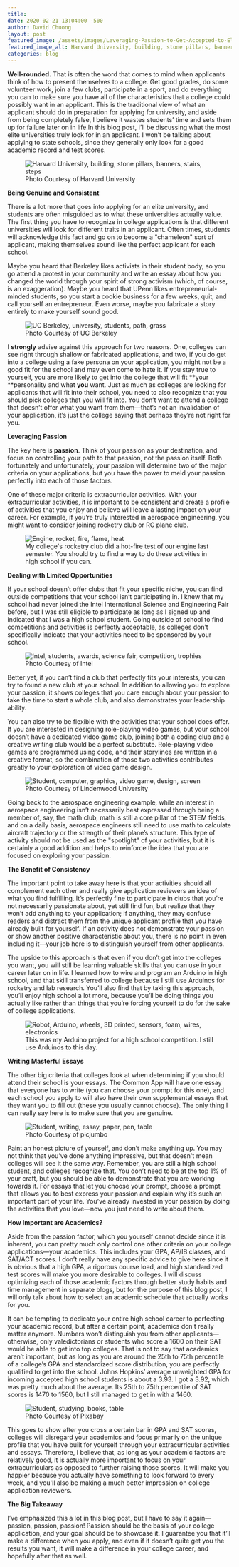 ```yaml
---
title: 
date: 2020-02-21 13:04:00 -500
author: David Chuong
layout: post
featured_image: /assets/images/Leveraging-Passion-to-Get-Accepted-to-Elite-Colleges/image_0.png
featured_image_alt: Harvard University, building, stone pillars, banners, stairs, steps
categories: blog
---
```

**Well-rounded.** That is often the word that comes to mind when applicants think of how to present themselves to a college. Get good grades, do some volunteer work, join a few clubs, participate in a sport, and do everything you can to make sure you have all of the characteristics that a college could possibly want in an applicant. This is the traditional view of what an applicant should do in preparation for applying for university, and aside from being completely false, I believe it wastes students’ time and sets them up for failure later on in life.In this blog post, I’ll be discussing what the most elite universities truly look for in an applicant. I won’t be talking about applying to state schools, since they generally only look for a good academic record and test scores. 

<figure class="figure">
<img
src="/assets/images/Leveraging-Passion-to-Get-Accepted-to-Elite-Colleges/image_0.png" 
alt="Harvard University, building, stone pillars, banners, stairs, steps" class="mx-auto 
mt-5 mb-2 d-block w-75" />
	<figcaption class="figure-caption text-center mb-5">Photo Courtesy of Harvard University</figcaption>
</figure>

**Being Genuine and Consistent**

There is a lot more that goes into applying for an elite university, and students are often misguided as to what these universities actually value. The first thing you have to recognize in college applications is that different universities will look for different traits in an applicant. Often times, students will acknowledge this fact and go on to become a "chameleon" sort of applicant, making themselves sound like the perfect applicant for each school. 

Maybe you heard that Berkeley likes activists in their student body, so you go attend a protest in your community and write an essay about how you changed the world through your spirit of strong activism (which, of course, is an exaggeration). Maybe you heard that UPenn likes entrepreneurial-minded students, so you start a cookie business for a few weeks, quit, and call yourself an entrepreneur. Even worse, maybe you fabricate a story entirely to make yourself sound good. 

<figure class="figure">
<img
src="/assets/images/Leveraging-Passion-to-Get-Accepted-to-Elite-Colleges/image_1.png" 
alt="UC Berkeley, university, students, path, grass" class="mx-auto 
mt-5 mb-2 d-block w-75" />
	<figcaption class="figure-caption text-center mb-5">Photo Courtesy of UC Berkeley</figcaption>
</figure>

I **strongly** advise against this approach for two reasons. One, colleges can see right through shallow or fabricated applications, and two, if you do get into a college using a fake persona on your application, you might not be a good fit for the school and may even come to hate it. If you stay true to yourself, you are more likely to get into the college that will fit **your **personality and what **you** want. Just as much as colleges are looking for applicants that will fit into their school, you need to also recognize that you should pick colleges that you will fit into. You don’t want to attend a college that doesn’t offer what you want from them—that’s not an invalidation of your application, it’s just the college saying that perhaps they’re not right for you. 

**Leveraging Passion**

The key here is **passion**. Think of your passion as your destination, and focus on controlling your path to that passion, not the passion itself. Both fortunately and unfortunately, your passion will determine two of the major criteria on your applications, but you have the power to meld your passion perfectly into each of those factors. 

One of these major criteria is extracurricular activities. With your extracurricular activities, it is important to be consistent and create a profile of activities that you enjoy and believe will leave a lasting impact on your career. For example, if you’re truly interested in aerospace engineering, you might want to consider joining rocketry club or RC plane club. 

<figure class="figure">
<img
src="/assets/images/Leveraging-Passion-to-Get-Accepted-to-Elite-Colleges/image_2.png" 
alt="Engine, rocket, fire, flame, heat" class="mx-auto 
mt-5 mb-2 d-block w-75" />
	<figcaption class="figure-caption text-center mb-5">My college's rocketry club did a hot-fire test of our engine last semester. You should try to find a way to do these activities in high school if you can.</figcaption>
</figure>

**Dealing with Limited Opportunities**

If your school doesn’t offer clubs that fit your specific niche, you can find outside competitions that your school isn’t participating in. I knew that my school had never joined the Intel International Science and Engineering Fair before, but I was still eligible to participate as long as I signed up and indicated that I was a high school student. Going outside of school to find competitions and activities is perfectly acceptable, as colleges don’t specifically indicate that your activities need to be sponsored by your school. 

<figure class="figure">
<img
src="/assets/images/Leveraging-Passion-to-Get-Accepted-to-Elite-Colleges/image_3.png" 
alt="Intel, students, awards, science fair, competition, trophies" class="mx-auto 
mt-5 mb-2 d-block w-75" />
	<figcaption class="figure-caption text-center mb-5">Photo Courtesy of Intel</figcaption>
</figure>

Better yet, if you can’t find a club that perfectly fits your interests, you can try to found a new club at your school. In addition to allowing you to explore your passion, it shows colleges that you care enough about your passion to take the time to start a whole club, and also demonstrates your leadership ability. 

You can also try to be flexible with the activities that your school does offer. If you are interested in designing role-playing video games, but your school doesn’t have a dedicated video game club, joining both a coding club and a creative writing club would be a perfect substitute. Role-playing video games are programmed using code, and their storylines are written in a creative format, so the combination of those two activities contributes greatly to your exploration of video game design. 

<figure class="figure">
<img
src="/assets/images/Leveraging-Passion-to-Get-Accepted-to-Elite-Colleges/image_4.png" 
alt="Student, computer, graphics, video game, design, screen" class="mx-auto 
mt-5 mb-2 d-block w-75" />
	<figcaption class="figure-caption text-center mb-5">Photo Courtesy of Lindenwood University</figcaption>
</figure>

Going back to the aerospace engineering example, while an interest in aerospace engineering isn’t necessarily best expressed through being a member of, say, the math club, math is still a core pillar of the STEM fields, and on a daily basis, aerospace engineers still need to use math to calculate aircraft trajectory or the strength of their plane’s structure. This type of activity should not be used as the "spotlight" of your activities, but it is certainly a good addition and helps to reinforce the idea that you are focused on exploring your passion.

**The Benefit of Consistency**

The important point to take away here is that your activities should all complement each other and really give application reviewers an idea of what you find fulfilling. It’s perfectly fine to participate in clubs that you’re not necessarily passionate about, yet still find fun, but realize that they won’t add anything to your application; if anything, they may confuse readers and distract them from the unique applicant profile that you have already built for yourself. If an activity does not demonstrate your passion or show another positive characteristic about you, there is no point in even including it—your job here is to distinguish yourself from other applicants.

The upside to this approach is that even if you don’t get into the colleges you want, you will still be learning valuable skills that you can use in your career later on in life. I learned how to wire and program an Arduino in high school, and that skill transferred to college because I still use Arduinos for rocketry and lab research. You’ll also find that by taking this approach, you’ll enjoy high school a lot more, because you’ll be doing things you actually like rather than things that you’re forcing yourself to do for the sake of college applications.

<figure class="figure">
<img
src="/assets/images/Leveraging-Passion-to-Get-Accepted-to-Elite-Colleges/image_5.jpg" 
alt="Robot, Arduino, wheels, 3D printed, sensors, foam, wires, electronics" class="mx-auto 
mt-5 mb-2 d-block w-75" />
	<figcaption class="figure-caption text-center mb-5">This was my Arduino project for a high school competition. I still use Arduinos to this day.</figcaption>
</figure>

**Writing Masterful Essays**

The other big criteria that colleges look at when determining if you should attend their school is your essays. The Common App will have one essay that everyone has to write (you can choose your prompt for this one), and each school you apply to will also have their own supplemental essays that they want you to fill out (these you usually cannot choose). The only thing I can really say here is to make sure that you are genuine. 

<figure class="figure">
<img
src="/assets/images/Leveraging-Passion-to-Get-Accepted-to-Elite-Colleges/image_6.png" 
alt="Student, writing, essay, paper, pen, table" class="mx-auto 
mt-5 mb-2 d-block w-75" />
	<figcaption class="figure-caption text-center mb-5">Photo Courtesy of picjumbo</figcaption>
</figure>

Paint an honest picture of yourself, and don’t make anything up. You may not think that you’ve done anything impressive, but that doesn't mean colleges will see it the same way. Remember, you are still a high school student, and colleges recognize that. You don’t need to be at the top 1% of your craft, but you should be able to demonstrate that you are working towards it. For essays that let you choose your prompt, choose a prompt that allows you to best express your passion and explain why it’s such an important part of your life. You’ve already invested in your passion by doing the activities that you love—now you just need to write about them. 

**How Important are Academics?**

Aside from the passion factor, which you yourself cannot decide since it is inherent, you can pretty much only control one other criteria on your college applications—your academics. This includes your GPA, AP/IB classes, and SAT/ACT scores. I don’t really have any specific advice to give here since it is obvious that a high GPA, a rigorous course load, and high standardized test scores will make you more desirable to colleges. I will discuss optimizing each of those academic factors through better study habits and time management in separate blogs, but for the purpose of this blog post, I will only talk about how to select an academic schedule that actually works for you. 

It can be tempting to dedicate your entire high school career to perfecting your academic record, but after a certain point, academics don’t really matter anymore. Numbers won’t distinguish you from other applicants—otherwise, only valedictorians or students who score a 1600 on their SAT would be able to get into top colleges. That is not to say that academics aren’t important, but as long as you are around the 25th to 75th percentile of a college’s GPA and standardized score distribution, you are perfectly qualified to get into the school. Johns Hopkins’ average unweighted GPA for incoming accepted high school students is about a 3.93. I got a 3.92, which was pretty much about the average. Its 25th to 75th percentile of SAT scores is 1470 to 1560, but I still managed to get in with a 1460. 

<figure class="figure">
<img
src="/assets/images/Leveraging-Passion-to-Get-Accepted-to-Elite-Colleges/image_6.png" 
alt="Student, studying, books, table" class="mx-auto 
mt-5 mb-2 d-block w-75" />
	<figcaption class="figure-caption text-center mb-5">Photo Courtesy of Pixabay</figcaption>
</figure>

This goes to show after you cross a certain bar in GPA and SAT scores, colleges will disregard your academics and focus primarily on the unique profile that you have built for yourself through your extracurricular activities and essays. Therefore, I believe that, as long as your academic factors are relatively good, it is actually more important to focus on your extracurriculars as opposed to further raising those scores. It will make you happier because you actually have something to look forward to every week, and you'll also be making a much better impression on college application reviewers.

**The Big Takeaway**

I’ve emphasized this a lot in this blog post, but I have to say it again—passion, passion, passion! Passion should be the basis of your college application, and your goal should be to showcase it. I guarantee you that it’ll make a difference when you apply, and even if it doesn’t quite get you the results you want, it will make a difference in your college career, and hopefully after that as well. 
